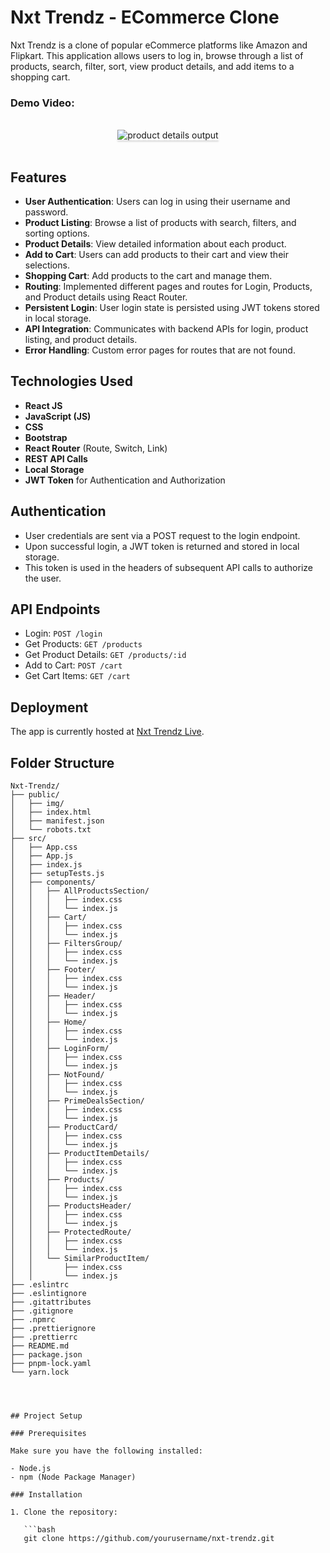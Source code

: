 # Nxt Trendz - ECommerce Clone

Nxt Trendz is a clone of popular eCommerce platforms like Amazon and Flipkart. This application allows users to log in, browse through a list of products, search, filter, sort, view product details, and add items to a shopping cart.

### Demo Video:

<br/>
<div style="text-align: center;">
    <img src="https://assets.ccbp.in/frontend/content/react-js/nxt-trendz-product-details-output-v0.gif" alt="product details output" style="max-width:70%;box-shadow:0 2.8px 2.2px rgba(0, 0, 0, 0.12)">
</div>
<br/>

## Features

- **User Authentication**: Users can log in using their username and password.
- **Product Listing**: Browse a list of products with search, filters, and sorting options.
- **Product Details**: View detailed information about each product.
- **Add to Cart**: Users can add products to their cart and view their selections.
- **Shopping Cart**: Add products to the cart and manage them.
- **Routing**: Implemented different pages and routes for Login, Products, and Product details using React Router.
- **Persistent Login**: User login state is persisted using JWT tokens stored in local storage.
- **API Integration**: Communicates with backend APIs for login, product listing, and product details.
- **Error Handling**: Custom error pages for routes that are not found.

## Technologies Used

- **React JS**
- **JavaScript (JS)**
- **CSS**
- **Bootstrap**
- **React Router** (Route, Switch, Link)
- **REST API Calls**
- **Local Storage**
- **JWT Token** for Authentication and Authorization

## Authentication
- User credentials are sent via a POST request to the login endpoint.
- Upon successful login, a JWT token is returned and stored in local storage.
- This token is used in the headers of subsequent API calls to authorize the user.

## API Endpoints
- Login: `POST /login`
- Get Products: `GET /products`
- Get Product Details: `GET /products/:id`
- Add to Cart: `POST /cart`
- Get Cart Items: `GET /cart`


## Deployment
The app is currently hosted at [Nxt Trendz Live](https://nxttrendz9raj.ccbp.tech/).

## Folder Structure

```plaintext
Nxt-Trendz/
├── public/
│   ├── img/
│   ├── index.html
│   ├── manifest.json
│   └── robots.txt
├── src/
│   ├── App.css
│   ├── App.js
│   ├── index.js
│   ├── setupTests.js
│   ├── components/
│   │   ├── AllProductsSection/
│   │   │   ├── index.css
│   │   │   └── index.js
│   │   ├── Cart/
│   │   │   ├── index.css
│   │   │   └── index.js
│   │   ├── FiltersGroup/
│   │   │   ├── index.css
│   │   │   └── index.js
│   │   ├── Footer/
│   │   │   ├── index.css
│   │   │   └── index.js
│   │   ├── Header/
│   │   │   ├── index.css
│   │   │   └── index.js
│   │   ├── Home/
│   │   │   ├── index.css
│   │   │   └── index.js
│   │   ├── LoginForm/
│   │   │   ├── index.css
│   │   │   └── index.js
│   │   ├── NotFound/
│   │   │   ├── index.css
│   │   │   └── index.js
│   │   ├── PrimeDealsSection/
│   │   │   ├── index.css
│   │   │   └── index.js
│   │   ├── ProductCard/
│   │   │   ├── index.css
│   │   │   └── index.js
│   │   ├── ProductItemDetails/
│   │   │   ├── index.css
│   │   │   └── index.js
│   │   ├── Products/
│   │   │   ├── index.css
│   │   │   └── index.js
│   │   ├── ProductsHeader/
│   │   │   ├── index.css
│   │   │   └── index.js
│   │   ├── ProtectedRoute/
│   │   │   ├── index.css
│   │   │   └── index.js
│   │   └── SimilarProductItem/
│   │       ├── index.css
│   │       └── index.js
├── .eslintrc
├── .eslintignore
├── .gitattributes
├── .gitignore
├── .npmrc
├── .prettierignore
├── .prettierrc
├── README.md
├── package.json
├── pnpm-lock.yaml
└── yarn.lock




## Project Setup

### Prerequisites

Make sure you have the following installed:

- Node.js
- npm (Node Package Manager)

### Installation

1. Clone the repository:

   ```bash
   git clone https://github.com/yourusername/nxt-trendz.git
